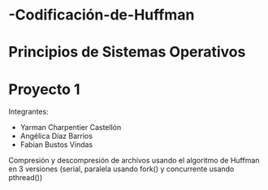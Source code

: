 # -Codificación-de-Huffman

# Principios de Sistemas Operativos
# Proyecto 1

Integrantes:

- Yarman Charpentier Castellón
- Angélica Díaz Barrios
- Fabian Bustos Vindas
  

Compresión y descompresión de archivos usando el algoritmo de Huffman en 3 versiones (serial, paralela usando fork() y concurrente usando pthread())
